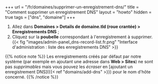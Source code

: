 +++
url = "/fr/domaines/supprimer-un-enregistrement-dns/"
title = "Comment supprimer un enregistrement DNS"
layout = "howto"
hidden = true
tags = ["dns", "domaine"]
+++

1. Allez dans **Domaines > Details de domaine.tld (roue crantée) > Enregistrements DNS** ;
2. Cliquez sur la **poubelle** correspondant à l'enregistrement à supprimer.
{{< fig "images/admin-panel_dns-record-list.fr.png" "Interface d'administration : liste des enregistrements DNS" >}}

{{% notice note %}}
Les enregistrements créés par défaut par notre système (par exemple en ajoutant une adresse dans **Web > Sites**) ne sont pas _supprimables_ mais vous pouvez les _écraser_ en [ajoutant un enregistrement DNS]({{< ref "domains/add-dns" >}}) pour le nom d'hôte concerné.
{{% /notice %}}

